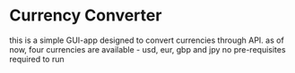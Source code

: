 # Currency Converter
this is a simple GUI-app designed to convert currencies through API. 
as of now, four currencies are available - usd, eur, gbp and jpy
no pre-requisites required to run
